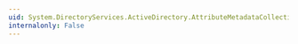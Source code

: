 ```yaml
---
uid: System.DirectoryServices.ActiveDirectory.AttributeMetadataCollection.Item(System.Int32)
internalonly: False
---
```


